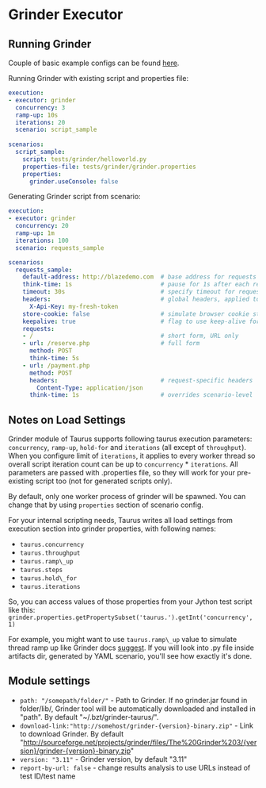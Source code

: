 # Grinder Executor

## Running Grinder

Couple of basic example configs can be found [here](https://github.com/Blazemeter/taurus/tree/master/examples/grinder). 

Running Grinder with existing script and properties file:
```yaml
execution:
- executor: grinder
  concurrency: 3
  ramp-up: 10s
  iterations: 20
  scenario: script_sample
  
scenarios:
  script_sample:
    script: tests/grinder/helloworld.py
    properties-file: tests/grinder/grinder.properties
    properties:
      grinder.useConsole: false
```

Generating Grinder script from scenario:
```yaml
execution:
- executor: grinder
  concurrency: 20
  ramp-up: 1m
  iterations: 100
  scenario: requests_sample

scenarios:
  requests_sample:
    default-address: http://blazedemo.com  # base address for requests
    think-time: 1s                         # pause for 1s after each request
    timeout: 30s                           # specify timeout for requests
    headers:                               # global headers, applied to all requests
      X-Api-Key: my-fresh-token
    store-cookie: false                    # simulate browser cookie storage (default value is `true`)
    keepalive: true                        # flag to use keep-alive for connections, default is `true`  
    requests:
    - /                                    # short form, URL only
    - url: /reserve.php                    # full form
      method: POST
      think-time: 5s
    - url: /payment.php
      method: POST
      headers:                             # request-specific headers
        Content-Type: application/json
      think-time: 1s                       # overrides scenario-level `think-time`
```

## Notes on Load Settings

Grinder module of Taurus supports following taurus execution parameters: `concurrency`, `ramp-up`, `hold-for` and `iterations` (all except of `throughput`). When you configure limit of `iterations`, it applies to every worker thread so overall script iteration count can be up to `concurrency` * `iterations`. All parameters are passed with .properties file, so they will work for your pre-existing script too (not for generated scripts only).
 
By default, only one worker process of grinder will be spawned. You can change that by using `properties` section of scenario config. 

For your internal scripting needs, Taurus writes all load settings from execution section into grinder properties, with following names:

 - `taurus.concurrency`
 - `taurus.throughput` 
 - `taurus.ramp\_up`
 - `taurus.steps`
 - `taurus.hold\_for`
 - `taurus.iterations`

So, you can access values of those properties from your Jython test script like this: `grinder.properties.getPropertySubset('taurus.').getInt('concurrency', 1)`

For example, you might want to use `taurus.ramp\_up` value to simulate thread ramp up like Grinder docs [suggest](http://grinder.sourceforge.net/g3/script-gallery.html#threadrampup.py). If you will look into .py file inside artifacts dir, generated by YAML scenario, you'll see how exactly it's done. 

## Module settings

 - `path: "/somepath/folder/"` - Path to Grinder. If no grinder.jar found in folder/lib/, Grinder tool will be automatically downloaded and installed in "path". By default "~/.bzt/grinder-taurus/".
 - `download-link:"http://somehost/grinder-{version}-binary.zip"`  - Link to download Grinder. By default "http://sourceforge.net/projects/grinder/files/The%20Grinder%203/{version}/grinder-{version}-binary.zip"
 -  `version: "3.11"` - Grinder version, by default "3.11"
 -  `report-by-url: false` - change results analysis to use URLs instead of test ID/test name
